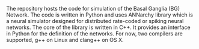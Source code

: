 The repository hosts the code for simulation of the Basal Ganglia (BG) Network.
The code is written in Python and uses ANNarchy library which is a neural simulator designed for distributed rate-coded or spiking neural networks. 
The core of the library is written in C++. It provides an interface in Python for the definition of the networks. 
For now, two compilers are supported, g++ on Linux and clang++ on OS X.
